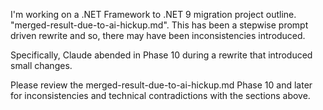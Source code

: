 I'm working on a .NET Framework to .NET 9 migration project outline. "merged-result-due-to-ai-hickup.md". This has been a stepwise prompt driven rewrite and so, there may have been inconsistencies introduced.

Specifically, Claude abended in Phase 10 during a rewrite that introduced small changes.


Please review the merged-result-due-to-ai-hickup.md Phase 10 and later for  inconsistencies and technical contradictions with the sections above.



